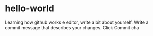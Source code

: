 # hello-world
Learning how github works
e editor, write a bit about yourself.
Write a commit message that describes your changes.
Click Commit cha
